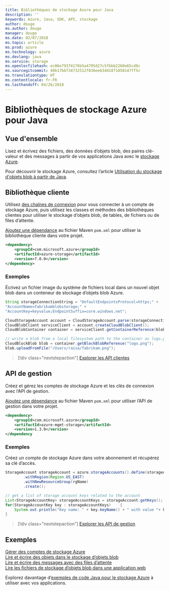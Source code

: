 ```yaml
---
title: Bibliothèques de stockage Azure pour Java
description: ''
keywords: Azure, Java, SDK, API, stockage
author: douge
ms.author: douge
manager: douge
ms.date: 02/07/2018
ms.topic: article
ms.prod: azure
ms.technology: azure
ms.devlang: java
ms.service: storage
ms.openlocfilehash: ec06e79374176b5a4795d27c5fbbb2260e65cd8c
ms.sourcegitcommit: 49b17bbf34732512f836ee634818f1058147ff5c
ms.translationtype: HT
ms.contentlocale: fr-FR
ms.lasthandoff: 04/26/2018
---
```

# <a name="azure-storage-libraries-for-java"></a>Bibliothèques de stockage Azure pour Java

## <a name="overview"></a>Vue d'ensemble

Lisez et écrivez des fichiers, des données d’objets blob, des paires clé-valeur et des messages à partir de vos applications Java avec le [stockage Azure](/azure/storage/storage-introduction).

Pour découvrir le stockage Azure, consultez l’article [Utilisation du stockage d'objets blob à partir de Java](/azure/storage/storage-java-how-to-use-blob-storage).

## <a name="client-library"></a>Bibliothèque cliente

Utilisez [des chaînes de connexion](/azure/storage/storage-create-storage-account#manage-your-storage-account) pour vous connecter à un compte de stockage Azure, puis utilisez les classes et méthodes des bibliothèques clientes pour utiliser le stockage d’objets blob, de tables, de fichiers ou de files d’attente. 

[Ajoutez une dépendance](https://maven.apache.org/guides/getting-started/index.html#How_do_I_use_external_dependencies) au fichier Maven `pom.xml` pour utiliser la bibliothèque cliente dans votre projet.   

```XML
<dependency>
    <groupId>com.microsoft.azure</groupId>
    <artifactId>azure-storage</artifactId>
    <version>7.0.0</version>
</dependency>
```   

### <a name="example"></a>Exemples

Écrivez un fichier image du système de fichiers local dans un nouvel objet blob dans un conteneur de stockage d’objets blob Azure.


```java
String storageConnectionString = "DefaultEndpointsProtocol=https;" + 
"AccountName=fabrikamblobstorage;" + 
"AccountKey=keyvalue;EndpointSuffix=core.windows.net";

CloudStorageAccount account = CloudStorageAccount.parse(storageConnectionString);
CloudBlobClient serviceClient = account.createCloudBlobClient();
CloudBlobContainer container = serviceClient.getContainerReference(blobContainer);

// write a blob from a local filesystem path to the container as logo.png
CloudBlockBlob blob = container.getBlockBlobReference("logo.png");
blob.uploadFromFile("/Users/raisa/fabrikam.png");
```

> [!div class="nextstepaction"]
> [Explorer les API clientes](/java/api/overview/azure/storage/client)

## <a name="management-api"></a>API de gestion

Créez et gérez les comptes de stockage Azure et les clés de connexion avec l’API de gestion.

[Ajoutez une dépendance](https://maven.apache.org/guides/getting-started/index.html#How_do_I_use_external_dependencies) au fichier Maven `pom.xml` pour utiliser l’API de gestion dans votre projet.  

```XML
<dependency>
    <groupId>com.microsoft.azure</groupId>
    <artifactId>azure-mgmt-storage</artifactId>
    <version>1.3.0</version>
</dependency
```   

### <a name="example"></a>Exemples

Créez un compte de stockage Azure dans votre abonnement et récupérez sa clé d’accès.

```java
StorageAccount storageAccount = azure.storageAccounts().define(storageAccountName)
        .withRegion(Region.US_EAST)
        .withNewResourceGroup(rgName)
        .create();

// get a list of storage account keys related to the account
List<StorageAccountKey> storageAccountKeys = storageAccount.getKeys();
for(StorageAccountKey key : storageAccountKeys)    {
    System.out.println("Key name: " + key.keyName() + " with value "+ key.value());
}
```

> [!div class="nextstepaction"]
> [Explorer les API de gestion](/java/api/overview/azure/storage/management)


## <a name="samples"></a>Exemples

[Gérer des comptes de stockage Azure](../docs-ref-conceptual/java-sdk-manage-storage-accounts.md)    
[Lire et écrire des objets dans le stockage d’objets blob](https://github.com/Azure-Samples/storage-blob-java-getting-started)   
[Lire et écrire des messages avec des files d’attente](https://github.com/Azure-Samples/storage-queue-java-getting-started)   
[Lire les fichiers de stockage d’objets blob dans une application web](https://github.com/Azure-Samples/app-service-java-manage-storage-connections-for-web-apps-on-linux)

Explorez davantage d’[exemples de code Java pour le stockage Azure](https://azure.microsoft.com/resources/samples/?platform=java&term=storage) à utiliser avec vos applications.
